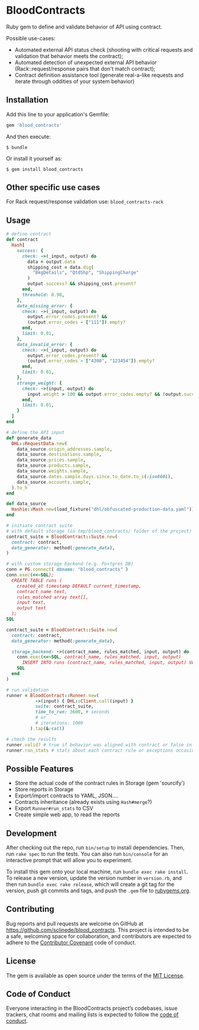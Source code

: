 # BloodContracts

Ruby gem to define and validate behavior of API using contract.

Possible use-cases:
- Automated external API status check (shooting with critical requests and validation that behavior meets the contract);
- Automated detection of unexpected external API behavior (Rack::request/response pairs that don't match contract);
- Contract definition assistance tool (generate real-a-like requests and iterate through oddities of your system behavior)


## Installation

Add this line to your application's Gemfile:

```ruby
gem 'blood_contracts'
```

And then execute:

    $ bundle

Or install it yourself as:

    $ gem install blood_contracts

## Other specific use cases

For Rack request/response validation use: `blood_contracts-rack`

## Usage

```ruby
# define contract
def contract
  Hash[
    success: {
      check: ->(_input, output) do
        data = output.data
        shipping_cost = data.dig(
          "BkgDetails", "QtdShp", "ShippingCharge"
        )
        output.success? && shipping_cost.present?
      end,
      threshold: 0.98,
    },
    data_missing_error: {
      check: ->(_input, output) do
        output.error_codes.present? &&
        (output.error_codes - ["111"]).empty?
      end,
      limit: 0.01,
    },
    data_invalid_error: {
      check: ->(_input, output) do
        output.error_codes.present? &&
        (output.error_codes - ["4300", "123454"]).empty?
      end,
      limit: 0.01,
    },
    strange_weight: {
      check: ->(input, output) do
        input.weight > 100 && output.error_codes.empty? && !output.success?
      end,
      limit: 0.01,
    }
  ]
end

# define the API input
def generate_data
  DHL::RequestData.new(
    data_source.origin_addresses.sample,
    data_source.destinations.sample,
    data_source.prices.sample,
    data_source.products.sample,
    data_source.weights.sample,
    data_source.dates.sample.days.since.to_date.to_s(:iso8601),
    data_source.accounts.sample,
  ).to_h
end

def data_source
  Hashie::Mash.new(load_fixture("dhl/obfuscated-production-data.yaml"))
end

# initiate contract suite
# with default storage (in tmp/blood_contracts/ folder of the project)
contract_suite = BloodContract::Suite.new(
  contract: contract,
  data_generator: method(:generate_data),
)

# with custom storage backend (e.g. Postgres DB)
conn = PG.connect( dbname: "blood_contracts" )
conn.exec(<<~SQL);
  CREATE TABLE runs (
    created_at timestamp DEFAULT current_timestamp,
    contract_name text,
    rules_matched array text[],
    input text,
    output text
  );
SQL

contract_suite = BloodContract::Suite.new(
  contract: contract,
  data_generator: method(:generate_data),

  storage_backend: ->(contract_name, rules_matched, input, output) do
    conn.exec(<<~SQL, contract_name, rules_matched, input, output)
      INSERT INTO runs (contract_name, rules_matched, input, output) VALUES (?, ?, ?, ?);
    SQL
  end
)

# run validation
runner = BloodContract::Runner.new(
           ->(input) { DHL::Client.call(input) }
           suite: contract_suite,
           time_to_run: 3600, # seconds
           # or
           # iterations: 1000
         ).tap(&:call)

# chech the results
runner.valid? # true if behavior was aligned with contract or false in any other case
runner.run_stats # stats about each contract rule or exceptions occasions during the run

```

## Possible Features
- Store the actual code of the contract rules in Storage (gem 'sourcify')
- Store reports in Storage
- Export/import contracts to YAML, JSON....
- Contracts inheritance (already exists using `Hash#merge`?)
- Export `Runner#run_stats` to CSV
- Create simple web app, to read the reports

## Development

After checking out the repo, run `bin/setup` to install dependencies. Then, run `rake spec` to run the tests. You can also run `bin/console` for an interactive prompt that will allow you to experiment.

To install this gem onto your local machine, run `bundle exec rake install`. To release a new version, update the version number in `version.rb`, and then run `bundle exec rake release`, which will create a git tag for the version, push git commits and tags, and push the `.gem` file to [rubygems.org](https://rubygems.org).

## Contributing

Bug reports and pull requests are welcome on GitHub at https://github.com/sclinede/blood_contracts. This project is intended to be a safe, welcoming space for collaboration, and contributors are expected to adhere to the [Contributor Covenant](http://contributor-covenant.org) code of conduct.

## License

The gem is available as open source under the terms of the [MIT License](https://opensource.org/licenses/MIT).

## Code of Conduct

Everyone interacting in the BloodContracts project’s codebases, issue trackers, chat rooms and mailing lists is expected to follow the [code of conduct](https://github.com/sclinede/blood_contracts/blob/master/CODE_OF_CONDUCT.md).
